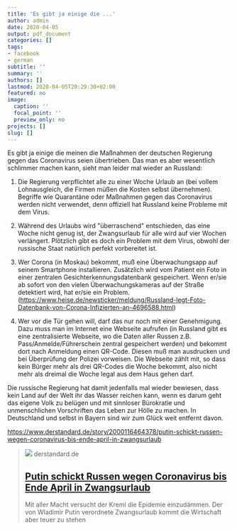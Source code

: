 ```yaml
---
title: 'Es gibt ja einige die ...'
author: admin
date: 2020-04-05
output: pdf_document
categories: []
tags:
- facebook
- german
subtitle: ''
summary: ''
authors: []
lastmod: 2020-04-05T20:29:30+02:00
featured: no
image:
  caption: ''
  focal_point: ''
  preview_only: no
projects: []
slug: []
---
```

Es gibt ja einige die meinen die Maßnahmen der deutschen Regierung gegen das Coronavirus seien übertrieben. Das man es aber wesentlich schlimmer machen kann, sieht man leider mal wieder an Russland: 

1. Die Regierung verpflichtet alle zu einer Woche Urlaub an (bei vollem Lohnausgleich, die Firmen müßen die Kosten selbst übernehmen). Begriffe wie Quarantäne oder Maßnahmen gegen das Coronavirus werden nicht verwendet, denn offiziell hat Russland keine Probleme mit dem Virus. 

2. Während des Urlaubs wird "überraschend" entschieden, das eine Woche nicht genug ist, der Zwangsurlaub für alle wird auf vier Wochen verlängert. Plötzlich gibt es doch ein Problem mit dem Virus, obwohl der russische Staat natürlich perfekt vorbereitet ist. 

3. Wer Corona (in Moskau) bekommt, muß eine Überwachungsapp auf seinem Smartphone installieren. Zusätzlich wird vom Patient ein Foto in einer zentralen Gesichterkennungsdatenbank gespeichert. Wenn er/sie ab sofort von den vielen Überwachungskameras auf der Straße detektiert wird, hat er/sie ein Problem. (https://www.heise.de/newsticker/meldung/Russland-legt-Foto-Datenbank-von-Corona-Infizierten-an-4696588.html)

4. Wer vor die Tür gehen will, darf das nur noch mit einer Genehmigung. Dazu muss man im Internet eine Webseite aufrufen (in Russland gibt es eine zentralisierte Webseite, wo die Daten aller Russen z.B. Pass/Anmelde/Führerschein zentral gespeichert werden) und bekommt dort nach Anmeldung einen QR-Code. Diesen muß man ausdrucken und bei Überprüfung der Polizei vorweisen. Die Webseite zählt mit, so dass kein Bürger mehr als drei QR-Codes die Woche bekommt, also nicht mehr als dreimal die Woche legal aus dem Haus gehen darf. 

Die russische Regierung hat damit jedenfalls mal wieder bewiesen, dass kein Land auf der Welt ihr das Wasser reichen kann, wenn es darum geht das eigene Volk zu belügen und mit sinnloser Bürokratie und  unmenschlichen Vorschriften das Leben zur Hölle zu machen. In Deutschland und selbst in Bayern sind wir zum Glück weit entfernt davon. 

https://www.derstandard.de/story/2000116464378/putin-schickt-russen-wegen-coronavirus-bis-ende-april-in-zwangsurlaub
> [![](https://i.ds.at/7D70TQ/rs:fill:1200:600/plain/2020/04/02/putin.jpg)](https://www.derstandard.de/story/2000116464378/putin-schickt-russen-wegen-coronavirus-bis-ende-april-in-zwangsurlaub)
> derstandard.de
> ## [Putin schickt Russen wegen Coronavirus bis Ende April in Zwangsurlaub](https://www.derstandard.de/story/2000116464378/putin-schickt-russen-wegen-coronavirus-bis-ende-april-in-zwangsurlaub)
>
>Mit aller Macht versucht der Kreml die Epidemie einzudämmen. Der von Wladimir Putin verordnete Zwangsurlaub kommt die Wirtschaft aber teuer zu stehen


